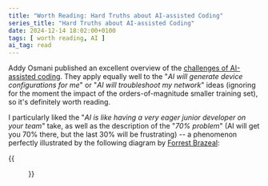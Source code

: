 ```yaml
---
title: "Worth Reading: Hard Truths about AI-assisted Coding"
series_title: "Hard Truths about AI-assisted Coding"
date: 2024-12-14 18:02:00+0100
tags: [ worth reading, AI ]
ai_tag: read
---
```

Addy Osmani published an excellent overview of the [challenges of AI-assisted coding](https://addyo.substack.com/p/the-70-problem-hard-truths-about). They apply equally well to the "*AI will generate device configurations for me*" or "*AI will troubleshoot my network*" ideas (ignoring for the moment the impact of the orders-of-magnitude smaller training set), so it's definitely worth reading.

I particularly liked the "*‌AI is like having a very eager junior developer on your team*" take, as well as the description of the "*70% problem*" (AI will get you 70% there, but the last 30% will be frustrating) -- a phenomenon perfectly illustrated by the following diagram by [Forrest Brazeal](https://newsletter.goodtechthings.com/p/what-hath-aws-wrought):
<!--more-->
{{<figure src="https://substackcdn.com/image/fetch/f_auto,q_auto:good,fl_progressive:steep/https%3A%2F%2Fsubstack-post-media.s3.amazonaws.com%2Fpublic%2Fimages%2F551c47c4-f10f-4566-a32b-634a0a1ee13b_2050x2050.png">}}
